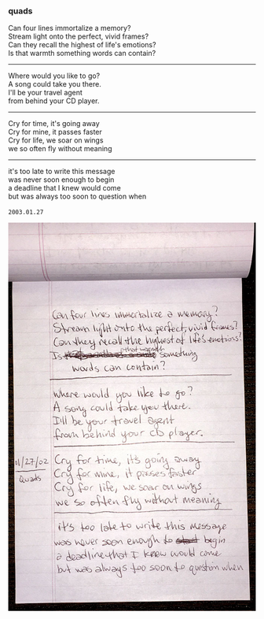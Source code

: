 ### quads

Can four lines immortalize a memory? \
Stream light onto the perfect, vivid frames? \
Can they recall the highest of life's emotions? \
Is that warmth something words can contain?

---

Where would you like to go? \
A song could take you there. \
I'll be your travel agent \
from behind your CD player.

---

Cry for time, it's going away \
Cry for mine, it passes faster \
Cry for life, we soar on wings \
we so often fly without meaning

---

it's too late to write this message \
was never soon enough to begin \
a deadline that I knew would come \
but was always too soon to question when

`2003.01.27`

![image](14.quads.jpg)
